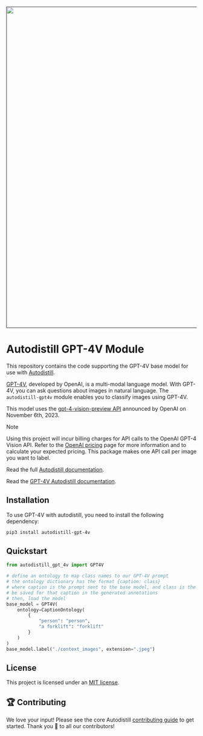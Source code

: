 <div align="center">
  <p>
    <a align="center" href="" target="_blank">
      <img
        width="850"
        src="https://media.roboflow.com/open-source/autodistill/autodistill-banner.png"
      >
    </a>
  </p>
</div>

# Autodistill GPT-4V Module

This repository contains the code supporting the GPT-4V base model for use with [Autodistill](https://github.com/autodistill/autodistill).

[GPT-4V](https://openai.com/research/gpt-4v-system-card), developed by OpenAI, is a multi-modal language model. With GPT-4V, you can ask questions about images in natural language. The `autodistill-gpt4v` module enables you to classify images using GPT-4V.

This model uses the [gpt-4-vision-preview API](https://openai.com/blog/new-models-and-developer-products-announced-at-devday) announced by OpenAI on November 6th, 2023.

> [!NOTE]  
> Using this project will incur billing charges for API calls to the OpenAI GPT-4 Vision API.
> Refer to the [OpenAI pricing](https://openai.com/pricing) page for more information and to calculate your expected pricing. This package makes one API call per image you want to label.

Read the full [Autodistill documentation](https://autodistill.github.io/autodistill/).

Read the [GPT-4V Autodistill documentation](https://autodistill.github.io/autodistill/base_models/gpt_4v/).

## Installation

To use GPT-4V with autodistill, you need to install the following dependency:


```bash
pip3 install autodistill-gpt-4v
```

## Quickstart

```python
from autodistill_gpt_4v import GPT4V

# define an ontology to map class names to our GPT-4V prompt
# the ontology dictionary has the format {caption: class}
# where caption is the prompt sent to the base model, and class is the label that will
# be saved for that caption in the generated annotations
# then, load the model
base_model = GPT4V(
    ontology=CaptionOntology(
        {
            "person": "person",
            "a forklift": "forklift"
        }
    )
)
base_model.label("./context_images", extension=".jpeg")
```

## License

This project is licensed under an [MIT license](LICENSE).

## 🏆 Contributing

We love your input! Please see the core Autodistill [contributing guide](https://github.com/autodistill/autodistill/blob/main/CONTRIBUTING.md) to get started. Thank you 🙏 to all our contributors!